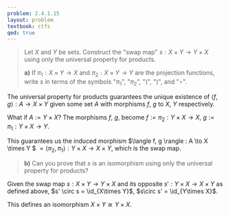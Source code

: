 ```yaml
---
problem: 2.4.1.15 
layout: problem
textbook: ctfs
qed: true
---
```


> Let $X$ and $Y$ be sets. Construct the "swap map" $s: X\times Y \to Y\times X$
> using only the universal property for products.
> 
> **a)** If $\pi_1: X\times Y\to X$ and $\pi_2: X\times Y \to Y$ are the
> projection functions, write $s$ in terms of the symbols "$\pi_1$", "$\pi_2$",
> "(", ")", and "$\circ$".

The universal property for products guarantees the unique existence of
$\langle f, g \rangle : A \to X \times Y$ given some set $A$ with morphisms
$f$, $g$ to $X$, $Y$ respectively. 

What if $A := Y\times X$?
The morphisms $f$, $g$, become $f := \pi_2: Y\times X \to X$, 
$g := \pi_1: Y\times X \to Y$.

This guarantees us the induced morphism 
$\langle f, g \rangle : A \to X \times Y $
$= \langle \pi_2, \pi_1 \rangle : Y\times X \to X \times Y$, which is the swap
map.

> **b)** Can you prove that $s$ is an isomorphism using only the universal
> property for products?

Given the swap map $s: X\times Y \to Y\times X$ and its opposite 
$s': Y\times X \to X\times Y$ as defined above, 
$s' \circ s = \id_{X\times Y}$, $s\circ s' = \id_{Y\times X}$.

This defines an isomorphism $X\times Y \cong Y\times X$.
